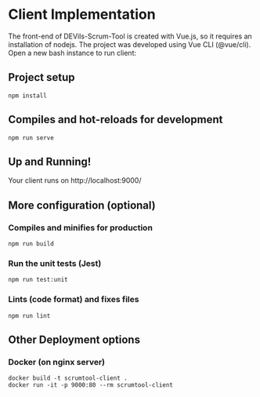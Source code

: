 # Client Implementation
The front-end of DEVils-Scrum-Tool is created with Vue.js, so it requires an installation of nodejs.
The project was developed using Vue CLI (@vue/cli). Open a new bash instance to run client:

## Project setup
    npm install

## Compiles and hot-reloads for development
    npm run serve

## Up and Running!
Your client runs on http://localhost:9000/

## More configuration (optional)

### Compiles and minifies for production
    npm run build

### Run the unit tests (Jest)
    npm run test:unit

### Lints (code format) and fixes files
    npm run lint


## Other Deployment options

### Docker (on nginx server)
    docker build -t scrumtool-client .
    docker run -it -p 9000:80 --rm scrumtool-client
